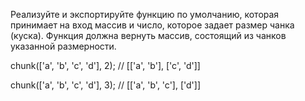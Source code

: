 Реализуйте и экспортируйте функцию по умолчанию, 
которая принимает на вход массив и число, которое задает размер чанка (куска). 
Функция должна вернуть массив, состоящий из чанков указанной размерности.

chunk(['a', 'b', 'c', 'd'], 2);
// [['a', 'b'], ['c', 'd']]

chunk(['a', 'b', 'c', 'd'], 3);
// [['a', 'b', 'c'], ['d']]